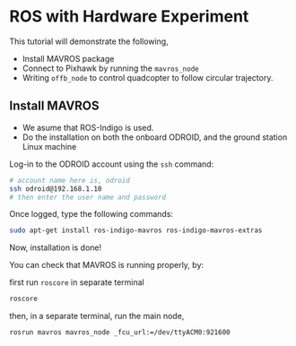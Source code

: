 # ROS with Hardware Experiment

This tutorial will demonstrate the following,
* Install MAVROS package
* Connect to Pixhawk by running the ```mavros_node```
* Writing ```offb_node``` to control quadcopter to follow circular trajectory.

## Install MAVROS
* We asume that ROS-Indigo is used.
* Do the installation on both the onboard ODROID, and the ground station Linux machine

Log-in to the ODROID account using the ```ssh``` command:
```sh
# account name here is, odroid
ssh odroid@192.168.1.10
# then enter the user name and password
```

Once logged, type the following commands:
```sh
sudo apt-get install ros-indigo-mavros ros-indigo-mavros-extras
```

Now, installation is done!

You can check that MAVROS is running properly, by:

first run ```roscore``` in separate terminal

```sh
roscore
```
then, in a separate terminal, run the main node,
```sh
rosrun mavros mavros_node _fcu_url:=/dev/ttyACM0:921600
```